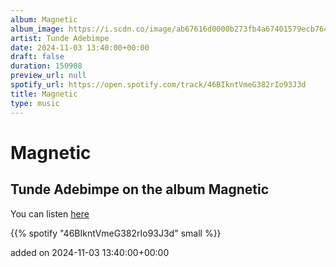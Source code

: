 ```yaml
---
album: Magnetic
album_image: https://i.scdn.co/image/ab67616d0000b273fb4a67401579ecb764aa0865
artist: Tunde Adebimpe
date: 2024-11-03 13:40:00+00:00
draft: false
duration: 150908
preview_url: null
spotify_url: https://open.spotify.com/track/46BIkntVmeG382rIo93J3d
title: Magnetic
type: music
---
```



# Magnetic

## Tunde Adebimpe on the album Magnetic

You can listen [here](https://open.spotify.com/track/46BIkntVmeG382rIo93J3d)

{{% spotify "46BIkntVmeG382rIo93J3d" small %}}

added on 2024-11-03 13:40:00+00:00